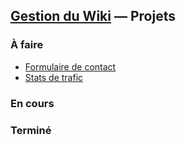 ## [Gestion du Wiki](./gestion.md) — Projets

### À faire
- [Formulaire de contact](https://github.com/topics/contact-form)
- [Stats de trafic](https://github.com/nchah/github-traffic-stats)

<!--
- [Site web à part entière](https://jekyllrb.com/)
-->

### En cours

### Terminé

